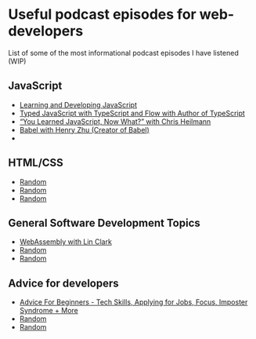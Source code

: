 # Useful podcast episodes for web-developers

List of some of the most informational podcast episodes I have listened (WIP)

## JavaScript

- [Learning and Developing JavaScript](https://javascriptair.com/episodes/2015-12-16/)
- [Typed JavaScript with TypeScript and Flow with Author of TypeScript](https://javascriptair.com/episodes/2016-08-31/)
- [“You Learned JavaScript, Now What?” with Chris Heilmann](https://devchat.tv/js-jabber/jsj-332-you-learned-javascript-now-what-with-chris-heilmann)
- [Babel with Henry Zhu (Creator of Babel)](https://softwareengineeringdaily.com/2018/06/21/babel-with-henry-zhu/)
- []()

## HTML/CSS

- [Random](url)
- [Random](url)
- [Random](url)

## General Software Development Topics

- [WebAssembly with Lin Clark](https://softwareengineeringdaily.com/2018/07/20/webassembly-with-lin-clark/)
- [Random](url)
- [Random](url)

## Advice for developers

- [Advice For Beginners - Tech Skills, Applying for Jobs, Focus, Imposter Syndrome + More](https://syntax.fm/show/058/advice-for-beginners-tech-skills-applying-for-jobs-focus-imposter-syndrome-more)
- [Random](url)
- [Random](url)
